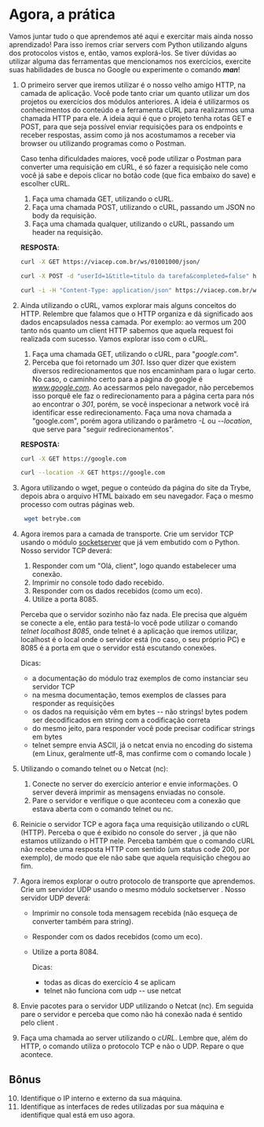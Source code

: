 # Agora, a prática

Vamos juntar tudo o que aprendemos até aqui e exercitar mais ainda nosso aprendizado! Para isso iremos criar servers com Python utilizando alguns dos protocolos vistos e, então, vamos explorá-los. Se tiver dúvidas ao utilizar alguma das ferramentas que mencionamos nos exercícios, exercite suas habilidades de busca no Google ou experimente o comando **_man_**!

1.  O primeiro server que iremos utilizar é o nosso velho amigo HTTP, na camada de aplicação. Você pode tanto criar um quanto utilizar um dos projetos ou exercícios dos módulos anteriores. A ideia é utilizarmos os conhecimentos do conteúdo e a ferramenta cURL para realizarmos uma chamada HTTP para ele. A ideia aqui é que o projeto tenha rotas GET e POST, para que seja possível enviar requisições para os endpoints e receber respostas, assim como já nos acostumamos a receber via browser ou utilizando programas como o Postman.

    Caso tenha dificuldades maiores, você pode utilizar o Postman para converter uma requisição em cURL, é só fazer a requisição nele como você já sabe e depois clicar no botão code (que fica embaixo do save) e escolher cURL.

    1. Faça uma chamada GET, utilizando o cURL.
    2. Faça uma chamada POST, utilizando o cURL, passando um JSON no body da requisição.
    3. Faça uma chamada qualquer, utilizando o cURL, passando um header na requisição.

    **RESPOSTA**:

    ```bash
    curl -X GET https://viacep.com.br/ws/01001000/json/

    curl -X POST -d "userId=1&title=titulo da tarefa&completed=false" https://jsonplaceholder.typicode.com/todos

    curl -i -H "Content-Type: application/json" https://viacep.com.br/ws/01001000/json/
    ```

2.  Ainda utilizando o cURL, vamos explorar mais alguns conceitos do HTTP. Relembre que falamos que o HTTP organiza e dá significado aos dados encapsulados nessa camada. Por exemplo: ao vermos um 200 tanto nós quanto um client HTTP sabemos que aquela request foi realizada com sucesso. Vamos explorar isso com o cURL.

    1. Faça uma chamada GET, utilizando o cURL, para "_google.com_".
    2. Perceba que foi retornado um _301_. Isso quer dizer que existem diversos redirecionamentos que nos encaminham para o lugar certo. No caso, o caminho certo para a página do google é *www.google.com*. Ao acessarmos pelo navegador, não percebemos isso porquê ele faz o redirecionamento para a página certa para nós ao encontrar o _301_, porém, se você inspecionar a network você irá identificar esse redirecionamento. Faça uma nova chamada a "google.com", porém agora utilizando o parâmetro _-L_ ou _--location_, que serve para "seguir redirecionamentos".

    **RESPOSTA:**

    ```bash
    curl -X GET https://google.com

    curl --location -X GET https://google.com
    ```

3.  Agora utilizando o wget, pegue o conteúdo da página do site da Trybe, depois abra o arquivo HTML baixado em seu navegador. Faça o mesmo processo com outras páginas web.

    ```bash
     wget betrybe.com
    ```

4.  Agora iremos para a camada de transporte. Crie um servidor TCP usando o módulo [socketserver](https://docs.python.org/3/library/socketserver.html) que já vem embutido com o Python. Nosso servidor TCP deverá:

    1. Responder com um "Olá, client", logo quando estabelecer uma conexão.
    2. Imprimir no console todo dado recebido.
    3. Responder com os dados recebidos (como um eco).
    4. Utilize a porta 8085.

    Perceba que o servidor sozinho não faz nada. Ele precisa que alguém se conecte a ele, então para testá-lo você pode utilizar o comando _telnet localhost 8085_, onde telnet é a aplicação que iremos utilizar, localhost é o local onde o servidor está (no caso, o seu próprio PC) e 8085 é a porta em que o servidor está escutando conexões.

    Dicas:

    - a documentação do módulo traz exemplos de como instanciar seu servidor TCP
    - na mesma documentação, temos exemplos de classes para responder as requisições
    - os dados na requisição vêm em bytes -- não strings! bytes podem ser decodificados em string com a codificação correta
    - do mesmo jeito, para responder você pode precisar codificar strings em bytes
    - telnet sempre envia ASCII, já o netcat envia no encoding do sistema (em Linux, geralmente utf-8, mas confirme com o comando locale )

5.  Utilizando o comando telnet ou o Netcat (nc):
    1. Conecte no server do exercício anterior e envie informações. O server deverá imprimir as mensagens enviadas no console.
    2. Pare o servidor e verifique o que aconteceu com a conexão que estava aberta com o comando telnet ou nc.
6.  Reinicie o servidor TCP e agora faça uma requisição utilizando o cURL (HTTP). Perceba o que é exibido no console do server , já que não estamos utilizando o HTTP nele. Perceba também que o comando cURL não recebe uma resposta HTTP com sentido (um status code 200, por exemplo), de modo que ele não sabe que aquela requisição chegou ao fim.
7.  Agora iremos explorar o outro protocolo de transporte que aprendemos. Crie um servidor UDP usando o mesmo módulo socketserver . Nosso servidor UDP deverá:

    - Imprimir no console toda mensagem recebida (não esqueça de converter também para string).
    - Responder com os dados recebidos (como um eco).
    - Utilize a porta 8084.

      Dicas:

      - todas as dicas do exercício 4 se aplicam
      - telnet não funciona com udp -- use netcat

8.  Envie pacotes para o servidor UDP utilizando o Netcat (nc). Em seguida pare o servidor e perceba que como não há conexão nada é sentido pelo client .
9.  Faça uma chamada ao server utilizando o _cURL_. Lembre que, além do HTTP, o comando utiliza o protocolo TCP e não o UDP. Repare o que acontece.

## Bônus

10. Identifique o IP interno e externo da sua máquina.
11. Identifique as interfaces de redes utilizadas por sua máquina e identifique qual está em uso agora.

